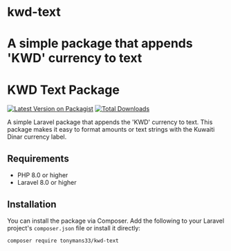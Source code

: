 # kwd-text
A simple package that appends 'KWD' currency to text
=======
# KWD Text Package

[![Latest Version on Packagist](https://img.shields.io/packagist/v/websight/kwd-text.svg?style=flat-square)](https://packagist.org/packages/tonymans33/kwd-text)
[![Total Downloads](https://img.shields.io/packagist/dt/websight/kwd-text.svg?style=flat-square)](https://packagist.org/packages/websight/kwd-text)

A simple Laravel package that appends the 'KWD' currency to text. This package makes it easy to format amounts or text strings with the Kuwaiti Dinar currency label.

## Requirements

- PHP 8.0 or higher
- Laravel 8.0 or higher

## Installation

You can install the package via Composer. Add the following to your Laravel project's `composer.json` file or install it directly:

```bash
composer require tonymans33/kwd-text
